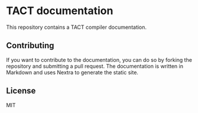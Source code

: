# TACT documentation

This repository contains a TACT compiler documentation.

## Contributing

If you want to contribute to the documentation, you can do so by forking the repository and submitting a pull request. The documentation is written in Markdown and uses Nextra to generate the static site.

## License

MIT